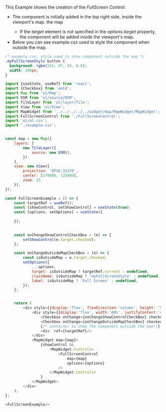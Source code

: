 <p>This Example shows the creation of the <i>FullScreen Control</i>:</p>
<ul>
    <li>
        The component is initially added in the top right side, 
        inside the viewport's map. 
        the map
    </li>
    <ul>
        <li>
            If the <i>target</i> element is not specified in
            the <i>options.target</i> property, the component will be 
            added inside the viewport's map.
        </li>
    </ul>
    <li>
        Below you can see example.css used to style the
        component when outside the map.
    </li>
</ul>

```css
/* example.css: style used to show component outside the map */
.myFullScreenStyle button {
  background: rgba(255, 97, 24, 0.8);
  width: 100px;
}
```

```js
import {useState, useRef} from 'react';
import {Checkbox} from 'antd';
import Map from 'ol/Map';
import OSM from 'ol/source/OSM';
import TileLayer from 'ol/layer/Tile';
import View from 'ol/View';
import MapWidget from '../../../../../widget/map/MapWidget/MapWidget';
import FullScreenControl from './FullScreenControl';
import 'ol/ol.css';
import './example.css';


const map = new Map({
    layers: [
        new TileLayer({
            source: new OSM(),
        })
    ],
    view: new View({
        projection: 'EPSG:31370',
        center: [170000, 135000],
        zoom: 15
    }),
});

const FullScreenExample = () => {
    const targetRef = useRef();
    const [showControl, setShowControl] = useState(true);
    const [options, setOptions] = useState({
        
    });

    
    const onChangeShowControlCheckBox = (e) => {
        setShowControl(e.target.checked);
    };

    const onChangeOutsideMapCheckBox = (e) => {
        const isOutsideMap = e.target.checked;
        setOptions({
            ...options,
            target: isOutsideMap ? targetRef.current : undefined,
            className: isOutsideMap ? 'myFullScreenStyle' : undefined,
            label: isOutsideMap ? 'Full Screen' : undefined,
        });
    };


    return (
        <div style={{display:'flex', flexDirection:'column', height: '500px', width: '100%', gap:5}}>
            <div style={{display:'flex', width:'80%', justifyContent:'space-between'}}>
                <Checkbox onChange={onChangeShowControlCheckBox} checked={showControl}>Show control</Checkbox>
                <Checkbox onChange={onChangeOutsideMapCheckBox} checked={ options.target}>Control outside map</Checkbox>
                {/* container to show the component outside the map*/}
                <div  ref={targetRef}/> 
            </div>
            <MapWidget map={map}>
                {showControl &&
                    <MapWidget.Controls>
                        <FullScreenControl 
                            map={map}
                            options={options}
                        />
                    </MapWidget.Controls>
                }
            </MapWidget>
        </div>
    );
};

<FullScreenExample/>

```